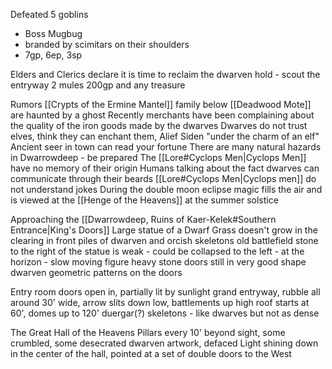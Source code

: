 Defeated 5 goblins
- Boss Mugbug
- branded by scimitars on their shoulders
- 7gp, 6ep, 3sp

Elders and Clerics declare it is time to reclaim the dwarven hold - scout the entryway
2 mules
200gp and any treasure

Rumors
[[Crypts of the Ermine Mantel]] family below [[Deadwood Mote]] are haunted by a ghost
Recently merchants have been complaining about the quality of the iron goods made by the dwarves
Dwarves do not trust elves, think they can enchant them, Alief Siden "under the charm of an elf"
Ancient seer in town can read your fortune
There are many natural hazards in Dwarrowdeep - be prepared
The [[Lore#Cyclops Men|Cyclops Men]] have no memory of their origin
Humans talking about the fact dwarves can communicate through their beards
[[Lore#Cyclops Men|Cyclops men]] do not understand jokes
During the double moon eclipse magic fills the air and is viewed at the [[Henge of the Heavens]] at the summer solstice


Approaching the [[Dwarrowdeep, Ruins of Kaer-Kelek#Southern Entrance|King's Doors]]
	Large statue of a Dwarf
	Grass doesn't grow in the clearing in front
	piles of dwarven and orcish skeletons old battlefield
	stone to the right of the statue is weak - could be collapsed
	to the left - at the horizon - slow moving figure
	heavy stone doors still in very good shape
	dwarven geometric patterns on the doors

Entry room
	doors open in, partially lit by sunlight
	grand entryway, rubble all around
	30' wide, arrow slits down low, battlements up high
	roof starts at 60', domes up to 120'
	duergar(?) skeletons - like dwarves but not as dense

The Great Hall of the Heavens
	Pillars every 10' beyond sight, some crumbled, some desecrated
	dwarven artwork, defaced
	Light shining down in the center of the hall, pointed at a set of double doors to the West

